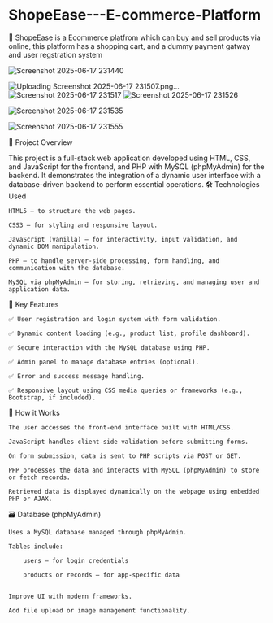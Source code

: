 # ShopeEase---E-commerce-Platform
🛒 ShopeEase is a Ecommerce platfrom which can buy and sell products via online, this platform has a shopping cart, and a dummy payment gatway and user regstration system

![Screenshot 2025-06-17 231440](https://github.com/user-attachments/assets/8c2923a8-c5af-4448-b875-9c475804676c)

![Uploading Screenshot 2025-06-17 231507.png…]()
![Screenshot 2025-06-17 231517](https://github.com/user-attachments/assets/34f9fa1c-acf2-49ed-93d3-455edd29bf0e)
![Screenshot 2025-06-17 231526](https://github.com/user-attachments/assets/0c181730-e8b8-468c-a30f-147adbeb0d73)

![Screenshot 2025-06-17 231535](https://github.com/user-attachments/assets/057a82c2-db03-448a-9098-a1409f5b9cc4)

![Screenshot 2025-06-17 231555](https://github.com/user-attachments/assets/89e98dbf-a585-4351-bc29-65efb0a740db)

📖 Project Overview

This project is a full-stack web application developed using HTML, CSS, and JavaScript for the frontend, and PHP with MySQL (phpMyAdmin) for the backend. It demonstrates the integration of a dynamic user interface with a database-driven backend to perform essential operations.
🛠️ Technologies Used

    HTML5 – to structure the web pages.

    CSS3 – for styling and responsive layout.

    JavaScript (vanilla) – for interactivity, input validation, and dynamic DOM manipulation.

    PHP – to handle server-side processing, form handling, and communication with the database.

    MySQL via phpMyAdmin – for storing, retrieving, and managing user and application data.

🧱 Key Features

    ✅ User registration and login system with form validation.

    ✅ Dynamic content loading (e.g., product list, profile dashboard).

    ✅ Secure interaction with the MySQL database using PHP.

    ✅ Admin panel to manage database entries (optional).

    ✅ Error and success message handling.

    ✅ Responsive layout using CSS media queries or frameworks (e.g., Bootstrap, if included).

🧪 How it Works

    The user accesses the front-end interface built with HTML/CSS.

    JavaScript handles client-side validation before submitting forms.

    On form submission, data is sent to PHP scripts via POST or GET.

    PHP processes the data and interacts with MySQL (phpMyAdmin) to store or fetch records.

    Retrieved data is displayed dynamically on the webpage using embedded PHP or AJAX.

🗃️ Database (phpMyAdmin)

    Uses a MySQL database managed through phpMyAdmin.

    Tables include:

        users – for login credentials

        products or records – for app-specific data


    Improve UI with modern frameworks.

    Add file upload or image management functionality.
